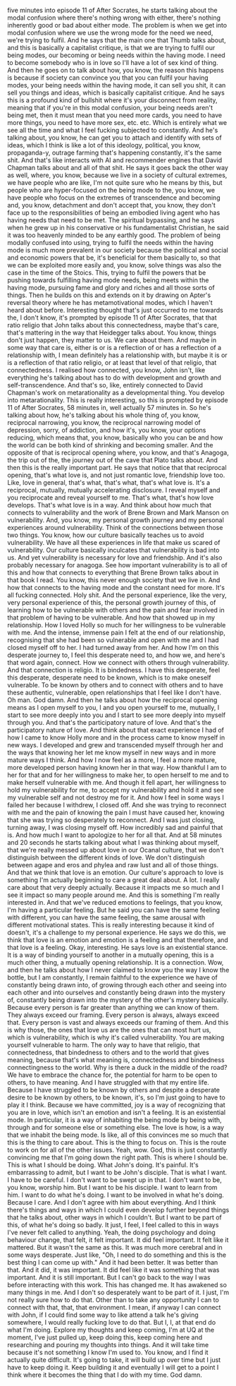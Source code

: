 ﻿five minutes into episode 11 of After Socrates, he starts talking about the modal confusion
where there's nothing wrong with either, there's nothing inherently good or bad about either
mode. The problem is when we get into modal confusion where we use the wrong mode for
the need we need, we're trying to fulfil. And he says that the main one that Thumb talks
about, and this is basically a capitalist critique, is that we are trying to fulfil
our being modes, our becoming or being needs within the having mode. I need to become somebody
who is in love so I'll have a lot of sex kind of thing. And then he goes on to talk about
how, you know, the reason this happens is because if society can convince you that you
can fulfil your having modes, your being needs within the having mode, it can sell you shit,
it can sell you things and ideas, which is basically capitalist critique. And he says
this is a profound kind of bullshit where it's your disconnect from reality, meaning
that if you're in this modal confusion, your being needs aren't being met, then it must
mean that you need more cards, you need to have more things, you need to have more sex,
etc. etc. Which is entirely what we see all the time and what I feel fucking subjected
to constantly. And he's talking about, you know, he can get you to attach and identify
with sets of ideas, which I think is like a lot of this ideology, political, you know,
propaganda-y, outrage farming that's happening constantly, it's the same shit. And that's
like interacts with AI and recommender engines that David Chapman talks about and all of
that shit. He says it goes back the other way as well, where, you know, because we live
in a society of cultural extremes, we have people who are like, I'm not quite sure who
he means by this, but people who are hyper-focused on the being mode to the, you know, we have
people who focus on the extremes of transcendence and becoming and, you know, detachment and
don't accept that, you know, they don't face up to the responsibilities of being an embodied
living agent who has having needs that need to be met. The spiritual bypassing, and he
says when he grew up in his conservative or his fundamentalist Christian, he said it was
too heavenly minded to be any earthly good. The problem of being modally confused into
using, trying to fulfil the needs within the having mode is much more prevalent in our
society because the political and social and economic powers that be, it's beneficial for
them basically to, so that we can be exploited more easily and, you know, solve things was
also the case in the time of the Stoics. This, trying to fulfil the powers that be pushing
towards fulfilling having mode needs, being meets within the having mode, pursuing fame
and glory and riches and all those sorts of things. Then he builds on this and extends
on it by drawing on Apter's reversal theory where he has metamotivational modes, which
I haven't heard about before. Interesting thought that's just occurred to me towards
the, I don't know, it's prompted by episode 11 of After Socrates, that that ratio religio
that John talks about this connectedness, maybe that's care, that's mattering in the way that
Heidegger talks about. You know, things don't just happen, they matter to us. We care about
them. And maybe in some way that care is, either is or is a reflection of or has a reflection
of a relationship with, I mean definitely has a relationship with, but maybe it is or
is a reflection of that ratio religio, or at least that level of that religio, that
connectedness. I realised how connected, you know, John isn't, like everything he's talking
about has to do with development and growth and self-transcendence. And that's so, like,
entirely connected to David Chapman's work on metarationality as a developmental thing.
You develop into metarationality. This is really interesting, so this is prompted by
episode 11 of After Socrates, 58 minutes in, well actually 57 minutes in. So he's talking
about how, he's talking about his whole thing of, you know, reciprocal narrowing, you know,
the reciprocal narrowing model of depression, sorry, of addiction, and how it's, you know,
your options reducing, which means that, you know, basically who you can be and how the
world can be both kind of shrinking and becoming smaller. And the opposite of that is reciprocal
opening where, you know, and that's Anagoga, the trip out of the, the journey out of the
cave that Plato talks about. And then this is the really important part. He says that
notice that that reciprocal opening, that's what love is, and not just romantic love,
friendship love too. Like, love in general, that's what, that's what, that's what love
is. It's a reciprocal, mutually, mutually accelerating disclosure. I reveal myself and
you reciprocate and reveal yourself to me. That's what, that's how love develops. That's
what love is in a way. And think about how much that connects to vulnerability and the
work of Brene Brown and Mark Manson on vulnerability. And, you know, my personal growth journey
and my personal experiences around vulnerability. Think of the connections between those two
things. You know, how our culture basically teaches us to avoid vulnerability. We have
all these experiences in life that make us scared of vulnerability. Our culture basically
inculcates that vulnerability is bad into us. And yet vulnerability is necessary for
love and friendship. And it's also probably necessary for anagoga. See how important vulnerability
is to all of this and how that connects to everything that Brene Brown talks about in
that book I read. You know, this never enough society that we live in. And how that connects
to the having mode and the constant need for more. It's all fucking connected. Holy shit.
And the personal experience, like the very, very personal experience of this, the personal
growth journey of this, of learning how to be vulnerable with others and the pain and
fear involved in that problem of having to be vulnerable. And how that showed up in my
relationship. How I loved Holly so much for her willingness to be vulnerable with me.
And the intense, immense pain I felt at the end of our relationship, recognising that
she had been so vulnerable and open with me and I had closed myself off to her. I had
turned away from her. And how I'm on this desperate journey to, I feel this desperate
need to, and how we, and here's that word again, connect. How we connect with others
through vulnerability. And that connection is religio. It is bindedness. I have this
desperate, feel this desperate, desperate need to be known, which is to make oneself
vulnerable. To be known by others and to connect with others and to have these authentic, vulnerable,
open relationships that I feel like I don't have. Oh man. God damn. And then he talks
about how the reciprocal opening means as I open myself to you, I and you open yourself
to me, mutually, I start to see more deeply into you and I start to see more deeply into
myself through you. And that's the participatory nature of love. And that's the participatory
nature of love. And think about that exact experience I had of how I came to know Holly
more and in the process came to know myself in new ways. I developed and grew and transcended
myself through her and the ways that knowing her let me know myself in new ways and in
more mature ways I think. And how I now feel as a more, I feel a more mature, more developed
person having known her in that way. How thankful I am to her for that and for her willingness
to make her, to open herself to me and to make herself vulnerable with me. And though
it fell apart, her willingness to hold my vulnerability for me, to accept my vulnerability
and hold it and see my vulnerable self and not destroy me for it. And how I feel in some
ways I failed her because I withdrew, I closed off. And she was trying to reconnect with
me and the pain of knowing the pain I must have caused her, knowing that she was trying
so desperately to reconnect. And I was just closing, turning away, I was closing myself
off. How incredibly sad and painful that is. And how much I want to apologize to her for
all that. And at 58 minutes and 20 seconds he starts talking about what I was thinking
about myself, that we're really messed up about love in our Ocanal culture, that we
don't distinguish between the different kinds of love. We don't distinguish between agape
and eros and phylea and raw lust and all of those things. And that we think that love
is an emotion. Our culture's approach to love is something I'm actually beginning to care
a great deal about. A lot. I really care about that very deeply actually. Because it impacts
me so much and I see it impact so many people around me. And this is something I'm really
interested in. And that we've reduced emotions to feelings, that you know, I'm having a particular
feeling. But he said you can have the same feeling with different, you can have the same
feeling, the same arousal with different motivational states. This is really interesting because
it kind of doesn't, it's a challenge to my personal experience. He says we do this, we
think that love is an emotion and emotion is a feeling and that therefore, and that
love is a feeling. Okay, interesting. He says love is an existential stance. It is a way
of binding yourself to another in a mutually opening, this is a much other thing, a mutually
opening relationship. It is a connection. Wow, and then he talks about how I never claimed
to know you the way I know the bottle, but I am constantly, I remain faithful to the
experience we have of constantly being drawn into, of growing through each other and seeing
into each other and into ourselves and constantly being drawn into the mystery of, constantly
being drawn into the mystery of the other's mystery basically. Because every person is
far greater than anything we can know of them. They always exceed our framing. Every person
is always, always exceed that. Every person is vast and always exceeds our framing of
them. And this is why those, the ones that love us are the ones that can most hurt us,
which is vulnerability, which is why it's called vulnerability. You are making yourself
vulnerable to harm. The only way to have that religio, that connectedness, that bindedness
to others and to the world that gives meaning, because that's what meaning is, connectedness
and bindedness connectingness to the world. Why is there a duck in the middle of the road?
We have to embrace the chance for, the potential for harm to be open to others, to have meaning.
And I have struggled with that my entire life. Because I have struggled to be known by others
and despite a desperate desire to be known by others, to be known, it's, so I'm just
going to have to play it I think. Because we have committed, joy is a way of
recognizing that you are in love, which isn't an emotion and isn't a feeling. It is an existential
mode. In particular, it is a way of inhabiting the being mode by being with, through and
for someone else or something else. The love is how, is a way that we inhabit
the being mode. Is like, all of this convinces me so much that this is the thing to care
about. This is the thing to focus on. This is the route to work on for all of the other
issues. Yeah, wow. God, this is just constantly convincing
me that I'm going down the right path. This is where I should be. This is what I should
be doing. What John's doing. It's painful. It's embarrassing to admit, but I want to
be John's disciple. That is what I want. I have to be careful. I don't want to be swept
up in that. I don't want to be, you know, worship him. But I want to be his disciple.
I want to learn from him. I want to do what he's doing. I want to be involved in what
he's doing. Because I care. And I don't agree with him about everything. And I think there's
things and ways in which I could even develop further beyond things that he talks about,
other ways in which I couldn't. But I want to be part of this, of what he's doing so
badly. It just, I feel, I feel called to this in ways I've never felt called to anything.
Yeah, the doing psychology and doing behaviour change, that felt, it felt important. It did
feel important. It felt like it mattered. But it wasn't the same as this. It was much
more cerebral and in some ways desperate. Just like, "Oh, I need to do something and
this is the best thing I can come up with." And it had been better. It was better than
that. And it did, it was important. It did feel like it was something that was important.
And it is still important. But I can't go back to the way I was before interacting with
this work. This has changed me. It has awakened so many things in me. And I don't so desperately
want to be part of it. I just, I'm not really sure how to do that. Other than to take any
opportunity I can to connect with that, that, that environment. I mean, if anyway I can
connect with John, if I could find some way to like attend a talk he's giving somewhere,
I would really fucking love to do that. But I, I, at that end do what I'm doing. Explore
my thoughts and keep coming, I'm at UQ at the moment, I've just pulled up, keep doing
this, keep coming here and researching and pouring my thoughts into things. And it will
take time because it's not something I know I'm used to. You know, and I find it actually
quite difficult. It's going to take, it will build up over time but I just have to keep
doing it. Keep building it and eventually I will get to a point I think where it becomes
the thing that I do with my time. God damn.
